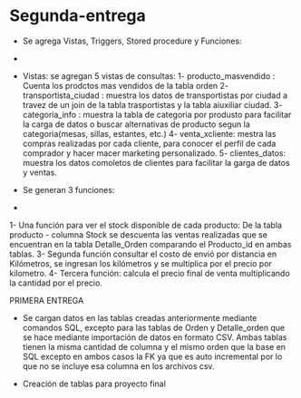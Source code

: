 # Segunda-entrega
- Se agrega Vistas, Triggers, Stored procedure y Funciones:
- 
- Vistas: se agregan 5 vistas de consultas:
1- producto_masvendido : Cuenta los prodctos mas vendidos de la tabla orden 
2- transportista_ciudad : muestra los datos de transportistas por ciudad a travez de un join de la tabla trasportistas y la tabla aiuxiliar ciudad.
3- categoria_info : muestra la tabla de categoria por produsto para facilitar la carga de datos o buscar alternativas de producto segun la categoria(mesas, sillas, estantes, etc.)
4- venta_xcliente: mestra las compras realizadas por cada cliente, para conocer el perfil de cada comprador y hacer macer marketing personalizado.
5- clientes_datos: muestra los datos comoletos de clientes para facilitar la garga de datos y ventas.

- Se generan 3 funciones:
- 
1- Una función para ver el stock disponible de cada producto: De la tabla producto - columna Stock se descuenta las ventas realizadas que se encuentran en la tabla Detalle_Orden comparando el Producto_id en ambas tablas. 
3- Segunda función consultar el costo de envió por distancia en Kilómetros, se ingresan los kilómetros y se multiplica por el precio por kilometro.
4-  Tercera función: calcula el precio final de venta multiplicando la cantidad por el precio.







PRIMERA ENTREGA
- Se cargan datos en las tablas creadas anteriormente mediante comandos SQL, excepto para las tablas de Orden y Detalle_orden que se hace mediante importación de datos en formato CSV. Ambas tablas tienen la misma cantidad de columna y el mismo orden que la base en SQL excepto en ambos casos la FK ya que es auto incremental por lo que no se incluye esa columna en los archivos csv.

- Creación de tablas para proyecto final
